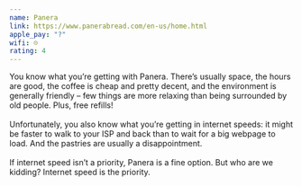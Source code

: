 ```yaml
---
name: Panera
link: https://www.panerabread.com/en-us/home.html
apple_pay: "?"
wifi: ☹
rating: 4
---
```


You know what you’re getting with Panera.
There’s usually space, the hours are good, the coffee is cheap and pretty decent, and the environment is generally friendly – few things are more relaxing than being surrounded by old people.
Plus, free refills!
<br><br>
Unfortunately, you also know what you’re getting in internet speeds: it might be faster to walk to your ISP and back than to wait for a big webpage to load.
And the pastries are usually a disappointment.
<br><br>
If internet speed isn’t a priority, Panera is a fine option.
But who are we kidding? Internet speed is the priority.
